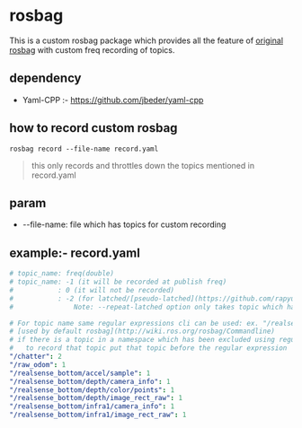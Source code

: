# rosbag
This is a custom rosbag package which provides all the feature of [original rosbag](http://wiki.ros.org/rosbag/Commandline) with custom freq recording of topics.

## dependency
* Yaml-CPP :- https://github.com/jbeder/yaml-cpp

## how to record custom rosbag
```shell
rosbag record --file-name record.yaml
```
> this only records and throttles down the topics mentioned in record.yaml
## param 
* --file-name: file which has topics for custom recording

## example:- record.yaml
```yaml
# topic_name: freq(double)
# topic_name: -1 (it will be recorded at publish freq)
#           : 0 (it will not be recorded)
#           : -2 (for latched/[pseudo-latched](https://github.com/rapyuta-robotics/ros_comm/pull/10#issue-463244616) topics, to keep them in every bag split)
#               Note: --repeat-latched option only takes topic which has topic info latch=true it does not take pseudo-latched topics (described in above link)

# For topic name same regular expressions cli can be used: ex. "/realsense(.*)" : 0
# [used by default rosbag](http://wiki.ros.org/rosbag/Commandline)
# if there is a topic in a namespace which has been excluded using regular expressions: 
#   to record that topic put that topic before the regular expression
"/chatter": 2
"/raw_odom": 1
"/realsense_bottom/accel/sample": 1
"/realsense_bottom/depth/camera_info": 1
"/realsense_bottom/depth/color/points": 1
"/realsense_bottom/depth/image_rect_raw": 1
"/realsense_bottom/infra1/camera_info": 1
"/realsense_bottom/infra1/image_rect_raw": 1
```
